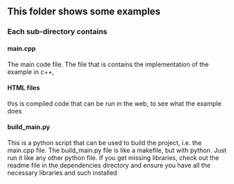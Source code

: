 ## This folder shows some examples
### Each sub-directory contains
#### main.cpp
The main code file. The file that is contains the implementation of the example in c++, 

#### HTML files
this is compiled code that can be run in the web, to see what the example does

#### build_main.py
This is a python script that can be used to build the project, i.e. the main.cpp file.
The build_main.py file is like a makefile, but with python. Just run it like any other python file. If you
get missing libraries, check out the readme file in the dependencies directory and ensure you have all the
necessary libraries and such installed
